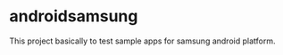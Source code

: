 androidsamsung
==============

This project basically to test sample apps for samsung android platform.
